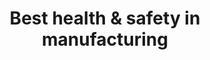 ---
title: Best health & safety in manufacturing
criteria: she-awards-2020-best-health-safety-manufacturing.pdf
sponsor: 
icon: factory
description: This category is designed to recognise a manufacturing premises, which can demonstrate either an exemplary health and safety record or how it has taken significant steps to improve health and safety standards. Entrants must explain how they have ensured the health, safety and wellbeing of anyone who had access to or worked at the premises. The entry must relate to a premises or project and not reflect on health, safety or wellbeing earlier than 1 January 2018.
---